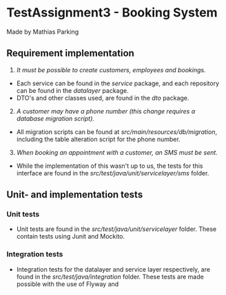# TestAssignment3 - Booking System
Made by Mathias Parking
## Requirement implementation
1. *It must be possible to create customers, employees and bookings.*
  - Each service can be found in the *service* package, and each repository can be found in the *datalayer* package.
  - DTO's and other classes used, are found in the *dto* package.
2. *A customer may have a phone number (this change requires a database migration script).*
  - All migration scripts can be found at *src/main/resources/db/migration*, including the table alteration script for the phone number.
3. *When booking an appointment with a customer, an SMS must be sent.*
  - While the implementation of this wasn't up to us, the tests for this interface are found in the *src/test/java/unit/servicelayer/sms* folder.

## Unit- and implementation tests
### Unit tests
- Unit tests are found in the *src/test/java/unit/servicelayer* folder. These contain tests using Junit and Mockito.
### Integration tests
- Integration tests for the datalayer and service layer respectively, are found in the *src/test/java/integration* folder. 
These tests are made possible with the use of Flyway and 
